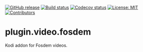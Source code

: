 [![GitHub release](https://img.shields.io/github/release/jelly/plugin.video.fosdem.svg)](https://github.com/jelly/plugin.video.fosdem/releases)
[![Build status](https://github.com/jelly/plugin.video.fosdem/workflows/CI/badge.svg)](https://github.com/jelly/plugin.video.fosdem/actions)
[![Codecov status](https://img.shields.io/codecov/c/github/jelly/plugin.video.fosdem/master)](https://codecov.io/gh/jelly/plugin.video.fosdem/branch/master)
[![License: MIT](https://img.shields.io/badge/License-MIT-green.svg)](https://opensource.org/licenses/MIT)
[![Contributors](https://img.shields.io/github/contributors/jelly/plugin.video.fosdem.svg)](https://github.com/jelly/plugin.video.fosdem/graphs/contributors)


# plugin.video.fosdem

Kodi addon for Fosdem videos.
